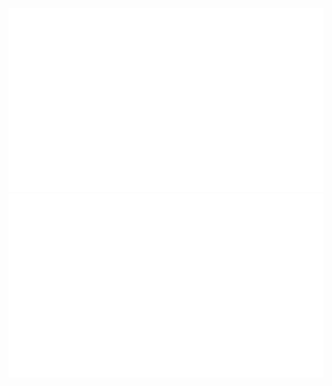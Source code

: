 ![](https://raw.githubusercontent.com/johnvu14/github-stats/master/generated/overview.svg#gh-dark-mode-only)
![](https://raw.githubusercontent.com/johnvu14/github-stats/master/generated/overview.svg#gh-light-mode-only)
